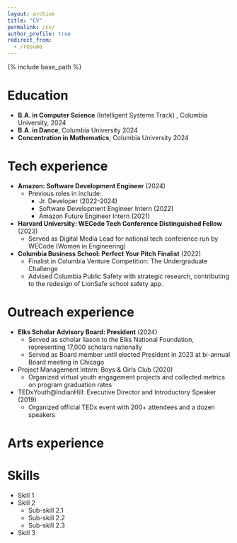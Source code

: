 ```yaml
---
layout: archive
title: "CV"
permalink: /cv/
author_profile: true
redirect_from:
  - /resume
---
```


{% include base_path %}

Education
======
* **B.A. in Computer Science** (Intelligent Systems Track) , Columbia University, 2024
* **B.A. in Dance**, Columbia University 2024
* **Concentration in Mathematics**, Columbia University 2024

Tech experience
======
* **Amazon: Software Development Engineer** (2024)
  * Previous roles in include:
    * Jr. Developer (2022-2024)
    * Software Development Engineer Intern (2022)
    * Amazon Future Engineer Intern (2021)
* **Harvard University:   WECode Tech Conference Distinguished Fellow** (2023)
  * Served as Digital Media Lead for national tech conference run by WECode (Women in Engineering)
* **Columbia Business School: Perfect Your Pitch Finalist** (2022)
  * Finalist in Columbia Venture Competition: The Undergraduate Challenge
  * Advised Columbia Public Safety with strategic research, contributing to the redesign of LionSafe school safety app.

Outreach experience
======
* **Elks Scholar Advisory Board: President** (2024)
  * Served as scholar liason to the Elks National Foundation, representing 17,000 scholars nationally
  * Served as Board member until elected President in 2023 at bi-annual Board meeting in Chicago
* Project Management Intern: Boys & Girls Club (2020)
  * Organized virtual youth engagement projects and collected metrics on program graduation rates
* TEDxYouth@IndianHill: Executive Director and Introductory Speaker (2019)
  * Organized official TEDx event with 200+ attendees and a dozen speakers

Arts experience
======


Skills
======
* Skill 1
* Skill 2
  * Sub-skill 2.1
  * Sub-skill 2.2
  * Sub-skill 2.3
* Skill 3

